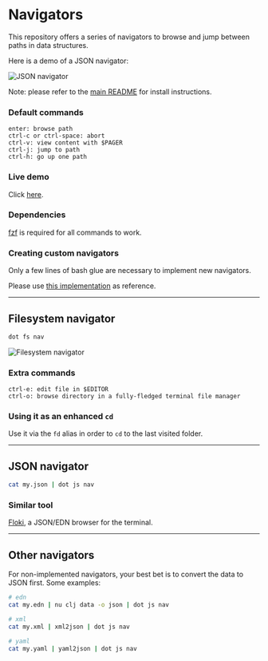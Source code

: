 # Navigators

This repository offers a series of navigators to browse and jump between paths in data structures.

Here is a demo of a JSON navigator:

![JSON navigator](https://user-images.githubusercontent.com/3226564/59977238-41f18300-95a5-11e9-8537-ae48f8ee712b.gif)

Note: please refer to the [main README](https://github.com/denisidoro/dotfiles/blob/master/README.md) for install instructions.

### Default commands

```
enter: browse path
ctrl-c or ctrl-space: abort
ctrl-v: view content with $PAGER
ctrl-j: jump to path
ctrl-h: go up one path
```

### Live demo

Click [here](https://www.katacoda.com/denisidoro/scenarios/navigators).

### Dependencies

[fzf](https://github.com/junegunn/fzf) is required for all commands to work.

### Creating custom navigators

Only a few lines of bash glue are necessary to implement new navigators.

Please use [this implementation](https://github.com/denisidoro/dotfiles/blob/master/scripts/javascript/nav) as reference.


---

## Filesystem navigator

```sh
dot fs nav
```

![Filesystem navigator](https://user-images.githubusercontent.com/3226564/59693889-05491480-91be-11e9-89dc-b5827cc15a20.gif)

### Extra commands

```
ctrl-e: edit file in $EDITOR
ctrl-o: browse directory in a fully-fledged terminal file manager
```

### Using it as an enhanced `cd`

Use it via the `fd` alias in order to `cd` to the last visited folder.


---

## JSON navigator

```sh
cat my.json | dot js nav
```

### Similar tool

[Floki](https://github.com/denisidoro/floki), a JSON/EDN browser for the terminal.


---

## Other navigators

For non-implemented navigators, your best bet is to convert the data to JSON first. Some examples:

```sh
# edn
cat my.edn | nu clj data -o json | dot js nav

# xml
cat my.xml | xml2json | dot js nav

# yaml
cat my.yaml | yaml2json | dot js nav
```
